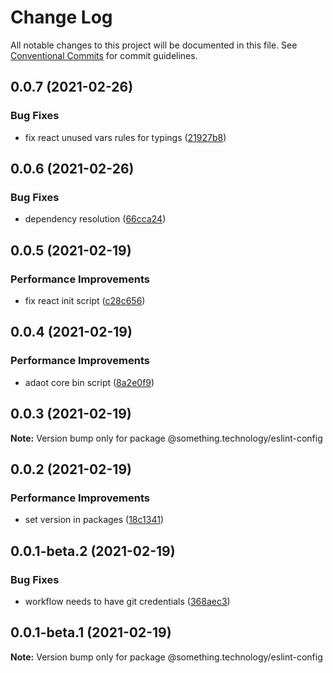 # Change Log

All notable changes to this project will be documented in this file.
See [Conventional Commits](https://conventionalcommits.org) for commit guidelines.

## 0.0.7 (2021-02-26)


### Bug Fixes

* fix react unused vars rules for typings ([21927b8](https://github.com/Something-Technology/something-ts/commit/21927b8904489053044801e064394f108267146e))





## 0.0.6 (2021-02-26)


### Bug Fixes

* dependency resolution ([66cca24](https://github.com/Something-Technology/something-ts/commit/66cca241acecaa70ca01a7f38f6ee3549a5ada12))





## 0.0.5 (2021-02-19)


### Performance Improvements

* fix react init script ([c28c656](https://github.com/Something-Technology/something-ts/commit/c28c656597cfc5553e30ea9ca92f7c2d87f3fd22))





## 0.0.4 (2021-02-19)


### Performance Improvements

* adaot core bin script ([8a2e0f9](https://github.com/Something-Technology/something-ts/commit/8a2e0f9300f082439060384e36281d08a9dd1105))





## 0.0.3 (2021-02-19)

**Note:** Version bump only for package @something.technology/eslint-config





## 0.0.2 (2021-02-19)


### Performance Improvements

* set version in packages ([18c1341](https://github.com/Something-Technology/something-ts/commit/18c134188bdf54ef8e47d90db500bc80ad0b4706))





## 0.0.1-beta.2 (2021-02-19)


### Bug Fixes

* workflow needs to have git credentials ([368aec3](https://github.com/Something-Technology/something-ts/commit/368aec392994c1c73dadb0d8803ab6f6fabe1ef1))





## 0.0.1-beta.1 (2021-02-19)

**Note:** Version bump only for package @something.technology/eslint-config
